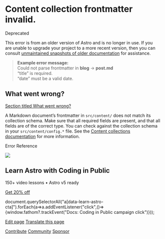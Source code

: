 Content collection frontmatter invalid.
=======================================

Deprecated

This error is from an older version of Astro and is no longer in use. If you are unable to upgrade your project to a more recent version, then you can consult [unmaintained snapshots of older documentation](/en/upgrade-astro/#older-docs-unmaintained) for assistance.

> **Example error message:**  
> Could not parse frontmatter in **blog** → **post.md**  
> “title” is required.  
> “date” must be a valid date.

What went wrong?
----------------

[Section titled What went wrong?](#what-went-wrong)

A Markdown document’s frontmatter in `src/content/` does not match its collection schema. Make sure that all required fields are present, and that all fields are of the correct type. You can check against the collection schema in your `src/content/config.*` file. See the [Content collections documentation](/en/guides/content-collections/) for more information.

Error Reference

![](/_astro/CodingInPublic.DpaYu7Qd_5sx41.webp)

Learn Astro with **Coding in Public**
-------------------------------------

150+ video lessons • Astro v5 ready

[Get 20% off](https://learnastro.dev?code=ASTRO_PROMO)

document.querySelectorAll("a\[data-learn-astro-cta\]").forEach(a=>a.addEventListener("click",()=>{window.fathom?.trackEvent("Docs: Coding in Public campaign click")}));

[Edit page](https://github.com/withastro/astro/blob/main/packages/astro/src/core/errors/errors-data.ts) [Translate this page](https://contribute.docs.astro.build/guides/i18n/)

[Contribute](/en/contribute/) [Community](https://astro.build/chat) [Sponsor](https://opencollective.com/astrodotbuild)

